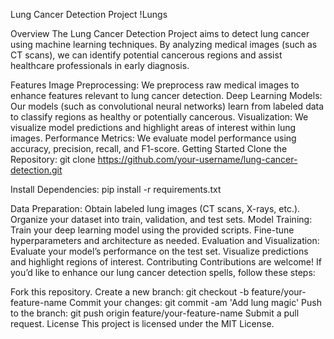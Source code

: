Lung Cancer Detection Project
!Lungs

Overview
The Lung Cancer Detection Project aims to detect lung cancer using machine learning techniques. By analyzing medical images (such as CT scans), we can identify potential cancerous regions and assist healthcare professionals in early diagnosis.

Features
Image Preprocessing: We preprocess raw medical images to enhance features relevant to lung cancer detection.
Deep Learning Models: Our models (such as convolutional neural networks) learn from labeled data to classify regions as healthy or potentially cancerous.
Visualization: We visualize model predictions and highlight areas of interest within lung images.
Performance Metrics: We evaluate model performance using accuracy, precision, recall, and F1-score.
Getting Started
Clone the Repository:
git clone https://github.com/your-username/lung-cancer-detection.git

Install Dependencies:
pip install -r requirements.txt

Data Preparation:
Obtain labeled lung images (CT scans, X-rays, etc.).
Organize your dataset into train, validation, and test sets.
Model Training:
Train your deep learning model using the provided scripts.
Fine-tune hyperparameters and architecture as needed.
Evaluation and Visualization:
Evaluate your model’s performance on the test set.
Visualize predictions and highlight regions of interest.
Contributing
Contributions are welcome! If you’d like to enhance our lung cancer detection spells, follow these steps:

Fork this repository.
Create a new branch: git checkout -b feature/your-feature-name
Commit your changes: git commit -am 'Add lung magic'
Push to the branch: git push origin feature/your-feature-name
Submit a pull request.
License
This project is licensed under the MIT License.
